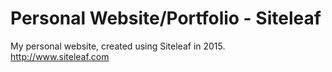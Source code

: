 Personal Website/Portfolio - Siteleaf
====================

My personal website, created using Siteleaf in 2015.
http://www.siteleaf.com
